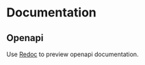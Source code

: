 # Documentation

## Openapi

Use [Redoc](http://localhost:8080/docs/) to preview openapi documentation.
